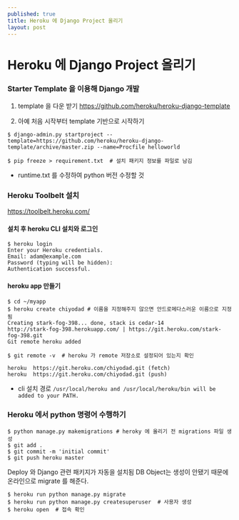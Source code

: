 ```yaml
---
published: true
title: Heroku 에 Django Project 올리기
layout: post
---
```

# Heroku 에 Django Project 올리기

### Starter Template 을 이용해 Django 개발

1. template 을 다운 받기
https://github.com/heroku/heroku-django-template

2. 아예 처음 시작부터 template 기반으로 시작하기

```
$ django-admin.py startproject --template=https://github.com/heroku/heroku-django-template/archive/master.zip --name=Procfile helloworld

$ pip freeze > requirement.txt  # 설치 패키지 정보를 파일로 남김
```
* runtime.txt 를 수정하여 python 버전 수정할 것

### Heroku Toolbelt 설치
https://toolbelt.heroku.com/

#### 설치 후 heroku CLI 설치와 로그인
```
$ heroku login
Enter your Heroku credentials.
Email: adam@example.com
Password (typing will be hidden):
Authentication successful.
```

#### heroku app 만들기
```
$ cd ~/myapp
$ heroku create chiyodad # 이름을 지정해주지 않으면 안드로메다스러운 이름으로 지정됨
Creating stark-fog-398... done, stack is cedar-14
http://stark-fog-398.herokuapp.com/ | https://git.heroku.com/stark-fog-398.git
Git remote heroku added

$ git remote -v  # heroku 가 remote 저장소로 설정되어 있는지 확인

heroku	https://git.heroku.com/chiyodad.git (fetch)
heroku	https://git.heroku.com/chiyodad.git (push)

```

* cli 설치 경로
`/usr/local/heroku and /usr/local/heroku/bin will be added to your PATH.`


### Heroku 에서 python 명령어 수행하기

```
$ python manage.py makemigrations # heroky 에 올리기 전 migrations 파일 생성
$ git add .
$ git commit -m 'initial commit'
$ git push heroku master
```

Deploy 와 Django 관련 패키지가 자동을 설치됨
DB Object는 생성이 안됐기 때문에 온라인으로 migrate 를 해준다.

```
$ heroku run python manage.py migrate
$ heroku run python manage.py createsuperuser  # 사용자 생성
$ heroku open  # 접속 확인
```
